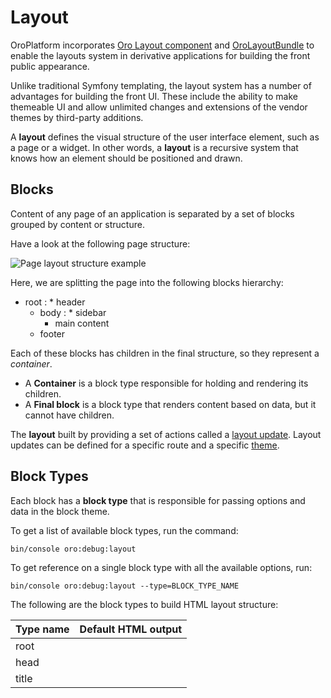 <a id="dev-doc-frontend-layouts-layout"></a>

# Layout

OroPlatform incorporates <a href="https://github.com/oroinc/platform/tree/master/src/Oro/Component/Layout" target="_blank">Oro Layout component</a> and <a href="https://github.com/oroinc/platform/tree/master/src/Oro/Bundle/LayoutBundle" target="_blank">OroLayoutBundle</a> to enable the layouts system  in derivative applications for building the front public appearance.

Unlike traditional Symfony templating, the layout system has a number of advantages for building the front UI. These include the ability to make themeable UI and allow unlimited changes and extensions of the vendor themes by third-party additions.

A **layout** defines the visual structure of the user interface element, such as a page or a widget. In other words, a **layout** is a
recursive system that knows how an element should be positioned and drawn.

<a id="dev-doc-frontend-layout-blocks"></a>

## Blocks

Content of any page of an application is separated by a set of blocks grouped by content or structure.

Have a look at the following page structure:

![Page layout structure example](img/frontend/layouts/layout.png)

Here, we are splitting the page into the following blocks hierarchy:

* root
  : * header
    * body
      : * sidebar
        * main content
    * footer

Each of these blocks has children in the final structure, so they represent a *container*.

- A **Container** is a block type responsible for holding and rendering its children.
- A **Final block** is a block type that renders content based on data, but it cannot have children.

The **layout** built by providing a set of actions called a [layout update](#dev-doc-frontend-layouts-layout-updates).
Layout updates can be defined for a specific route and a specific [theme](../theming.md#dev-doc-frontend-layouts-theming).

<a id="dev-doc-frontend-block-types"></a>

## Block Types

Each block has a **block type** that is responsible for passing options and data in the block theme.

To get a list of available block types, run the command:

```none
bin/console oro:debug:layout
```

To get reference on a single block type with all the available options, run:

```none
bin/console oro:debug:layout --type=BLOCK_TYPE_NAME
```

The following are the block types to build HTML layout structure:

| Type name         | Default HTML output                                                                                                           |
|-------------------|-------------------------------------------------------------------------------------------------------------------------------|
| root              | <html>                                                                                                                        |
| head              | <head>                                                                                                                        |
| title             | <title>                                                                                                                       |
| meta              | <meta>                                                                                                                        |
| style             | <style> with content or <link> with external resource                                                                         |
| script            | <script>                                                                                                                      |
| external_resource | <link>                                                                                                                        |
| body              | <body>                                                                                                                        |
| form_start        | <form>                                                                                                                        |
| form_end          | </form>                                                                                                                       |
| form              | Creates three child blocks: form_start, form_fields, form_end                                                                 |
| form_fields       | Adds form fields based on the Symfony form                                                                                    |
| form_field        | Block will be rendered differently depending on the field type of the Symfony form                                            |
| fieldset          | <fieldset>                                                                                                                    |
| link              | <a>                                                                                                                           |
| list              | <ul>                                                                                                                          |
| ordered_list      | <ol>                                                                                                                          |
| list_item         | <li>, this block type can be used if you want to control rendering of the li tag and its attributes                           |
| text              | Text node                                                                                                                     |
| input             | Input node                                                                                                                    |
| button            | <button> or <input type=”submit/reset/button”>                                                                                |
| button_group      | No HTML output. It is used for logical grouping of buttons. You can define how to render the button group in your application |

The layout is defined and built in special configuration files called [Layout Updates](#dev-doc-frontend-layouts-layout-updates).

The Layout Update files provide instructions on what exactly blocks are contained on a particular page (based on the route) and how these blocks are structured on the page.

Besides the blocks and their structure, the layout update files define what [data](#dev-doc-frontend-layouts-layout-data) fills the certain block and what conditions must meet to show a particular block on the page.

The layout update files are grouped into [themes](../theming.md#dev-doc-frontend-layouts-theming). Oro applications can have an unlimited number of installed themes, but only one front theme can be active at the same time.

<a id="dev-doc-frontend-layouts-layout-updates"></a>

## Layout Updates

A **layout update** is a set of actions that should be performed with the [layout](#dev-doc-frontend-layouts-layout) in order to
customize the page look depending on your needs.

The layout update instructions are read from Yaml files which should be placed in the [theme](../theming.md#dev-doc-frontend-layouts-theming-dir-stucture) folder.

<a id="dev-doc-frontend-where-to-place-layout-updates"></a>

### Where to Place Layout Updates

The execution of a layout update file depends on its location in the
directory structure. The first nesting level (relative to layouts/)
sets the **theme** for which this update is suitable (see directory
option in theme config). The second level sets the *route name* for which
it is suitable.

Considering our previous examples, we can see that for
the oro-gold theme, update1.yml and update2.yml will be
executed for every request, but route_dependent_update.yml will be
executed only for a page that has the *route name* that equals
oro_user_edit.

#### NOTE
Use [Symfony Profiler](../debugging.md#dev-doc-frontend-layouts-debugging) to get suggestions on where to place layout updates.

### Syntax of the Layout Updates

The **layout update** file

* can have an arbitary name
* should have layout as a root node
* may consist of the [Actions]() and [Conditions]() nodes.

#### Actions

**Actions** is an array node with a set of actions to execute.

#### NOTE
Each action is usually compiled as a separate call to the corresponding method of the <a href="https://github.com/oroinc/platform/blob/master/src/Oro/Component/Layout/LayoutManipulatorInterface.php" target="_blank">LayoutManipulatorInterface</a>.

Here is the list of the available actions:

| Action name     | Description                                                                                             |
|-----------------|---------------------------------------------------------------------------------------------------------|
| add             | Add a new item to the layout                                                                            |
| addTree         | Add multiple items defined in the tree hierarchy.                                                       |
| remove          | Remove the item from the layout.                                                                        |
| move            | Change the layout item position. Could be used to change the parent item or ordering position.          |
| addAlias        | Add an alias for the layout item. Could be used for backward compatibility.                             |
| removeAlias     | Remove the alias previously defined for the layout item.                                                |
| setOption       | Set the option value for the layout item.                                                               |
| appendOption    | Add a new value in addition to existing values of an option of the layout item.                         |
| subtractOption  | Remove the existing value from an option of the layout item.                                            |
| replaceOption   | Replace one value with another value of an option of the layout item.                                   |
| removeOption    | Unset the option from the layout item.                                                                  |
| changeBlockType | Change the block type of the layout item.                                                               |
| setBlockTheme   | Define the theme file where the renderer should look for block templates.                               |
| clear           | Clear the state of the manipulator. This can prevent execution of all the previously collected actions. |

Actions definition is processed as a multidimensional array where the key is the **action name** prefixed by the @ sign, and the value is a list of arguments that is passed directly to the proxied method call.

Arguments can be passed as a sequential list, or an associative array.

**Example**

```yaml
layout:
    actions:
        - '@add': # Sequential list
            - block_id
            - parent_block_id
            - block_type
        - '@remove': # Named arguments
            id: content
```

Optional parameters can be skipped when named arguments are used. In the following example, we skip the optional argument parentId that will be set to the default value automatically.

**Example**

```yaml
layout:
    actions:
        - '@move':
            id:        block_id
            siblingId: sibling_block_id
```

#### AddTree Action

You can add a set of blocks with the addTree action. It requires two nodes to be defined, items and tree.

In the **Items** node, specify the list of block definitions. Use the **block id**  as the item key. This will result in the @add action for every specified block.

In the **Tree** node, arrange the items into the desired hierarchy. Use the existing parent **block id** as the first node of the tree. The items will be added as its children.

**Example**

```yaml
layout:
    actions:
        - '@addTree':
            items:
                head:
                    blockType:   head
                meta_charset:
                    blockType:   meta
                    options:
                        charset: 'utf-8'
                content:
                    blockType: body
            tree:
                root:
                    head:
                        meta_charset: ~
                    content: ~
```

#### NOTE
The tree definition should refer only to the *items* that are declared in the same @addTree action, otherwise, a syntax error will occur.

Leaves of the tree can be defined as sequentially ordered array items. However, you should take into account the fact that *YAML* syntax does not allow mixing both approaches in the same array node. We, therefore, recommend using the associative array syntax.

#### Conditions

**Conditions** is an array node which contains conditions that must be satisfied for the **layout update** to be executed.

As an example, let us assume that a set of actions should be executed only for a page that is currently served to a mobile device.

The syntax of conditions declaration is very similar to *actions*, except that it should contain a single condition.

Special grouping conditions (such as or, and) can be used to combine multiple conditions.

**Example**

```yaml
layout:
    actions:
        ....
    conditions: 'context["is_mobile"] == true or context["navbar_position"] == "top"'
```

[Layout context](#dev-doc-frontend-layouts-layout-context) could be accessed through the condition expressions by referencing to $context variable.

Please, refer to the <a href="https://symfony.com/doc/6.4/components/expression_language/syntax.html" target="_blank">Symfony expression syntax</a> documentation for a more detailed explanation.

## Use Layouts with the Controller

Add `#[Layout]` attribute to the controller:

```diff
use Symfony\Bundle\FrameworkBundle\Controller\AbstractController;
use Symfony\Component\Routing\Annotation\Route;
use Oro\Bundle\LayoutBundle\Attribute\Layout;

 class UserController extends AbstractController
 {
     #[Route(path: '/test', name: 'demo_layout_test', options: ['frontend' => true])]
     #[Layout]
     public function testAction()
     {
         return [];
     }
 }
```

To render the content on a new page, create layout update yml files for
the new route in `Resources/views/layouts/{theme_name}/{route_name}`.

<a id="dev-doc-frontend-layouts-layout-data"></a>

## Expressions to Access Data and Context in Layouts

In most cases, you need to use the same layout to show different data. For example, the same layout can be used to show different products.
To achieve this, you need a way to get and bind data to the layout elements.

Data can flow to a layout from several sources:

1. From a **Layout Context** - the shared layouts data
2. From a **Layout Data Provider** - the data that is unique for every particular page, based on the same layout

The <a href="https://symfony.com/doc/6.4/components/expression_language/introduction.html" target="_blank">Symfony Expression Language</a> is used to unify access of the **Context** and **Data** variables. The Expression Language syntax is similar to JavaScript, but in layouts, it is limited to the basic operations with no functions at all and only a few defined variables:

| Variable name                                                                                                                                           | Description                                                                             |
|---------------------------------------------------------------------------------------------------------------------------------------------------------|-----------------------------------------------------------------------------------------|
| `context`                                                                                                                                               | Refers to current [layout context](#dev-doc-frontend-layouts-layout-context)            |
| `data`                                                                                                                                                  | Used to access [layout data providers](#dev-doc-frontend-layouts-layout-data-providers) |
| Also, in order to reuse values, [block options](#dev-doc-frontend-layout-blocks) of the same block are<br/>available in expressions by the option name. |                                                                                         |

**NOTE:** expression in block options must begin with the equals sign, for
example, `url: '=data["backToUrl"]'`, unlike expressions in layout update conditions, for example, `conditions: 'context["is_mobile"]'`

<a id="dev-doc-frontend-layouts-layout-context"></a>

### Layout Context

The **layout context** is an object that holds data shared between the different components of the **layout** (such as layout updates, extensions, block types, etc.).

Keep in mind that data that you put in the layout context is configuration (or static) data. It means that two layouts built on the same context are the same, too.

As an example, let us assume that you need to build a layout for a Product Details page of the OroCommerce application.
All product pages should be similar (e.g., have the same menu placement, form fields, etc.), except for the product name and description.
Let us also assume that you have an option that specifies that a menu should be rendered either on the top or on the left of the page.

In this case, it would be reasonable to put the menu position option in the layout context.
However, it is not recommended to put the product object in the layout context.
The reason for it is that it will not be possible to reuse the same layout for different products, and you will have to build a new layout for each product.

Sharing dynamic data, like a product object, is described in the [Layout Data Providers]() section.

If there are several types of products, and their details pages (e.g. groceries, stationary, and toys) are supposed to differ significantly,
it would be reasonable to put the product type in the layout context.

#### Types of Data in the Context

The layout context can hold any types of data, including scalars, arrays and objects. But any object you want to put in the context
must implement the <a href="https://github.com/oroinc/platform/blob/master/src/Oro/Component/Layout/ContextItemInterface.php" target="_blank">ContextItemInterface</a>.

#### Accessing Context

Context can be accessed using the <a href="https://symfony.com/doc/6.4/components/expression_language/introduction.html" target="_blank">Symfony Expression Language</a> by providing an expression as an option for some block.

> For example:

> > ```yaml
> > actions:
> > ...
> > - '@add':
> >     id: blockId
> >     parent: parentId
> >     blockType: typeName
> >     options:
> >         optionName: '=context["valueKey"]'
> > ```

<a id="dev-doc-frontend-layouts-layout-context-configurator"></a>

#### Context Configurators

It might be required to configure the context based on the current application state, client setting, or to define the
default values, etc. In order to prevent copypasting of the boilerplate code, **context configurators** have been introduced.

Each configurator should implement the <a href="https://github.com/oroinc/platform/blob/master/src/Oro/Component/Layout/ContextConfiguratorInterface.php" target="_blank">ContextConfiguratorInterface</a>,
and be registered as a service in the DI container with the layout.context_configurator tag.

For debugging purposes, use the bin/console oro:debug:layout command. It helps monitor the way the context data-resolver will
be configured by the **context configurators**.

<a id="dev-doc-frontend-layouts-layout-data-providers"></a>

### Layout Data Providers

#### Types of Data Providers

You can provide data for layouts in two ways:

* By adding them to the data collection of the <a href="https://github.com/oroinc/platform/blob/master/src/Oro/Component/Layout/ContextInterface.php" target="_blank">layout context</a>. This method can be used for page-specific data or the data retrieved from the HTTP request.
* By creating a standalone data provider. This method is useful if data is used on many pages, and the data source is a database, HTTP session, external web service, etc.

#### Data Providers Reference

To get a list of available data providers, run the command:

```none
bin/console oro:debug:layout
```

To get reference on a single data provider, run:

```none
bin/console oro:debug:layout --provider=DATA_PROVIDER_NAME
```

#### Defining a Data Provider

As an example, consider a data provider that returns product details:

```php
namespace Acme\Bundle\DemoBundle\Layout\Extension;

use Acme\Bundle\DemoBundle\Entity\Product;

class ProductDataProvider
{
    public function getCode(Product $product)
    {
        return $product->getId();
    }
}
```

You can also implement the <a href="https://github.com/oroinc/platform/blob/master/src/Oro/Bundle/LayoutBundle/Layout/DataProvider/AbstractFormProvider.php" target="_blank">AbstractFormProvider</a> if you use forms.

#### IMPORTANT
The DataProvider provider method should begin with get, has, or is.

To make the layout engine aware of your data provider, register it as a service in the DI container with the layout.data_provider tag:

```yaml
acme_product.layout.data_provider.product:
    class: Acme\Bundle\DemoBundle\Layout\DataProvider\ProductProvider
    tags:
        - { name: layout.data_provider, alias: product }
```

The alias key of the tag is required and should be unique for each data provider. This alias is used to get the data
provider from the registry.

#### Accessing Providers Data

Access data provider data with the <a href="https://symfony.com/doc/6.4/components/expression_language/introduction.html" target="_blank">Symfony Expression Language</a> by providing the expression as an option for a block.

> Example:

> > ```yaml
> > actions:
> >     ...
> >     - '@add':
> >         id: product_code
> >         parent: product_details
> >         blockType: text
> >         options:
> >             text: '=data["product"].getCode()'
> > ```

The way you access the data does not depend on where the data is located, in the layout context or in the
standalone data provider. But it is important to remember that **standalone data providers** have **higher priority** than
the data from the **layout context**.

It means that if there is data with the same alias in both the layout context and
a standalone data provider registry, the standalone data provider will be used.

#### Using the Layout Context as Data Provider

If you want to add some data to the layout context, you can use the data method of <a href="https://github.com/oroinc/platform/blob/master/src/Oro/Component/Layout/ContextInterface.php" target="_blank">layout context</a>.
This method returns an instance of <a href="https://github.com/oroinc/platform/blob/master/src/Oro/Component/Layout/ContextDataCollection.php" target="_blank">ContextDataCollection</a>. Use the set method of this collection to add data:

```php
$context->data()->set(
    'widget_id',
    $request->query->get('_wid')
);
```

The set method has the following arguments:

* $name - A string which can be used to access the data.
* $value - The actual data. The data can be any type, for example, an array, object, or some scalar type.

You can also create [Context Configurators]() to set the default data:

```php
$context->data()->setDefault(
    'widget_id',
    function () {
        if (!$this->request) {
            throw new \BadMethodCallException('The request expected.');
        }

        return $this->request->query->get('_wid');
    }
);
```

The setDefault method has the following arguments:

* $name - A string which can be used to access the data.
* $value - The data. The data can be of any type, for example, an array, object, or some scalar type. You can also use the callback method to get the data. The callback definition is as follows: function (array|ArrayAccess $options) : mixed, where the $options argument represents the context variables.

<a id="import-layout-updates"></a>

## Reuse Layout Updates with Imports

In order to reuse layout updates, they can be organized to imports.

### Use Imports

Import defined as a folder with layout updates in the `Resources/views/layouts/{theme_name}/imports/`. Import can be reused in different pages and even used multiple times on the same page.
To use existing import, use the following syntax:

```yaml
layout:
    actions: []
    imports:
        -
            id: customer_user_role_form_actions
```

or just

```yaml
layout:
    actions: []
    imports:
        - customer_user_role_form_actions
```

In this example, **customer_user_role_form_actions** is the name of the folder in the **Resources/views/layouts/{theme_name}/imports** and the unique import identifier.

This means that all layout updates will be loaded from the **layouts/{theme_name}/imports/customer_user_role_form_actions** folder on import statement.

As the result, all actions will be executed if the condition (if it exists) of the imported layout update is true.
In this case, you do not need any special syntax in the layout updates.

### Reuse Imports on the Same Page

To import the same layout update multiple times on the same page, provide unique ids for all layout blocks using the following special syntax:

```yaml
# Layout Update in Imports Folder:

layout:
    actions:
        - '@setBlockTheme':
            themes: '@AcmeLayout/layouts/default/layout.html.twig'
        - '@addTree':
            items:
                __update:
blockType: button
                    options:
                        action: submit
                        text: 'Save label'
                __cancel:
blockType: link
                    options:
                        route_name: oro_route_index
                        text: 'Cancel label'
                        attr:
                            'class': btn
            tree:
                #'__root' reserved root import option
                __root:
__update: ~
                    __cancel: ~
```

Double underscore (`__`) means that the namespace can be provided for these blocks. The namespace should be passed to the import statement in the following way:

```yaml
imports:
    -
        id: 'customer_user_role_form_actions'
        root: 'form_fields_container'
        namespace: 'form_fields'
```

A special root parameter will replace \_\_root in the imported layout updates. As a result, we get the following tree:

```yaml
tree:
    form_fields_container: #root option replaces “__root”
        form_fields_update: ~ #namespace option replaces all first underscore of “__”
        form_fields_cancel: ~
```

When you provide a block theme for the imported layout update, the end identifier is unknown. To state it, use a special syntax for the block name in the  \_\_{unique import identifier}{import block id before namespace added}_widget template.

```twig
{% block __customer_user_role_form_actions__update_widget %}
{% endblock %}

{% block __customer_user_role_form_actions__root_widget %}
{% endblock %}
```

Also, you can provide a template for the block by the layout block id in the layout update which has an import statement like:

```twig
{% block _form_fields_container_widget %}
{% endblock %}

{% block _form_fields_update_widget %}
{% endblock %}
```

### Reference Imported Blocks

When you need the imported block to be rendered without a direct reference to its template name, you can use the TWIG variable block_type_widget_id which refers to the twig widget ID for current block type, like container_widget, menu_widget, etc.

For example, here is the customized toolbar element defined in the <a href="https://github.com/oroinc/platform/tree/master/src/Oro/Bundle/DataGridBundle" target="_blank">DataGridBundle</a> on the product page ([ProductBundle](../../../bundles/commerce/ProductBundle/index.md#bundle-docs-commerce-product-bundle)) in the OroCommerce application:

```twig
{% block _datagrid_toolbar_mass_actions_widget %}
    ...
    <div class="catalog__filter-controls__item">
        <div{{ block('block_attributes') }}>{{ block(block_type_widget_id) }}</div>
    </div>
{% endblock %}
```

#### NOTE
By default, the element contains the {{ block_widget(block) }} which renders the block as a template defined in imports. Replaced it with the block(block_type_widget_id) to avoid mentioning the template name.

### Advanced Import Example

Have a look at how the toolbar element was imported in our example, and what the default way it rendered was.

First, the datagrid toolbar in DataGridBundle was imported with the following definitions:

1. ID in the layout.yml:

```yaml
layout:
    actions:
    ...
    imports:
        -
            id: datagrid_toolbar
```

1. Item tree in imports/datagrid_toolbar/layout.yml (block element \_\_datagrid_toolbar_mass_actions):

```yaml
layout:
    actions:
        - '@setBlockTheme':
            themes: '@AcmeLayout/layouts/default/layout.html.twig'
        - '@addTree':
            items:
                __datagrid_toolbar:
blockType: container
                __datagrid_toolbar_actions_container:
blockType: container
                __datagrid_toolbar_mass_actions:
blockType: container
            ...
            tree:
                __root:
__datagrid_toolbar:
__datagrid_toolbar_sorting: ~
__datagrid_toolbar_actions_container:
__datagrid_toolbar_mass_actions: ~
...
```

1. In the imports/datagrid_toolbar/layout.html.twig, the block element \_\_datagrid_toolbar_mass_actions looked the following way:

```twig
{% block __datagrid_toolbar__datagrid_toolbar_mass_actions_widget %}
    <div{{ block('block_attributes') }}>{{ block_widget(block) }}</div>
{% endblock %}
```

Next, we redefined the imports/datagrid_toolbar/layout.html.twig block in the [ProductBundle](../../../bundles/commerce/ProductBundle/index.md#bundle-docs-commerce-product-bundle) which resulted in the following code:

```twig
{% block _datagrid_toolbar_mass_actions_widget %}
    ...
    <div class="catalog__filter-controls__item">
        <div{{ block('block_attributes') }}>{{ block_widget(block) }}</div>
    </div>
{% endblock %}
```

Then, we modified the code as follows:

```twig
{% block _datagrid_toolbar_mass_actions_widget %}
    ...
    <div class="catalog__filter-controls__item">
        <div{{ block('block_attributes') }}>{{ block(block_type_widget_id) }}</div>
    </div>
{% endblock %}
```

**Related Topics**

* [Page Templates](page-templates.md)
* [Returning a Custom Status Code](returning-custom-status-code.md)

<!-- Frontend -->
